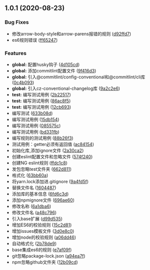 ## 1.0.1 (2020-08-23)


### Bug Fixes

* 修改arrow-body-style和arrow-parens报错的规则 ([d92ffd7](https://github.com/MagicHacker/eslint-config-attack/commit/d92ffd7051f1c32620ad717aabcb8c6ee045f600))
* es6规则错误 ([ff65247](https://github.com/MagicHacker/eslint-config-attack/commit/ff65247ec7c970ecc7dd6994d557e16c98d0e31f))


### Features

* **global:** 配置husky钩子 ([4d105cd](https://github.com/MagicHacker/eslint-config-attack/commit/4d105cdb69bcfd85c872b641c6c64a9169c32144))
* **global:** 添加commitlint配置文件 ([9f416d3](https://github.com/MagicHacker/eslint-config-attack/commit/9f416d334fcceb16e9f35fde77f45119342f54c6))
* **global:** 引入@commitlint/config-conventional和@commitlint/cli库 ([0c4b093](https://github.com/MagicHacker/eslint-config-attack/commit/0c4b093e5bed757efcec028b38fcfeef1c22b121))
* **global:** 引入cz-conventional-changelog库 ([9a2c2e6](https://github.com/MagicHacker/eslint-config-attack/commit/9a2c2e626d4ffb507859a65f45d45f3fd20e90f3))
* **test:** 编写测试用例 ([2b22517](https://github.com/MagicHacker/eslint-config-attack/commit/2b22517a3742e9d8cbbf0dd0bd60e956977d14df))
* **test:** 编写测试用例 ([86ac8f5](https://github.com/MagicHacker/eslint-config-attack/commit/86ac8f5dd39bd9f7175dfff25e69acf60a967ae8))
* **test:** 编写测试用例 ([12cb693](https://github.com/MagicHacker/eslint-config-attack/commit/12cb693314fb1ecf03e654c16db17c32bb57fe3f))
* 编写测试 ([633b08d](https://github.com/MagicHacker/eslint-config-attack/commit/633b08de65d712569c3effffdf61f25aa257627e))
* 编写测试用例 ([15db154](https://github.com/MagicHacker/eslint-config-attack/commit/15db154b73e75adbb61cb7b7cf97a0c577d87ba5))
* 编写测试用例 ([085575c](https://github.com/MagicHacker/eslint-config-attack/commit/085575c229d58ed85112aeb6adebaae11e6ca836))
* 编写测试用例 ([bd331fb](https://github.com/MagicHacker/eslint-config-attack/commit/bd331fbd0d6960b02efd255bff431af3384cd80f))
* 编写规则的测试用例 ([88b26f3](https://github.com/MagicHacker/eslint-config-attack/commit/88b26f361bd0dc35135e8626b443117b7d1942b4))
* 测试用例：getter必须有返回值 ([ac84154](https://github.com/MagicHacker/eslint-config-attack/commit/ac84154d465c26c29737298dbb806d2728f14d36))
* 初始化库,添加ignore文件 ([2a30ca2](https://github.com/MagicHacker/eslint-config-attack/commit/2a30ca29567d6b14e2b1da8209b2533f5c8a3ed6))
* 创建eslint配置文件和忽略文件 ([574f240](https://github.com/MagicHacker/eslint-config-attack/commit/574f240da6f2b505633e402b02b695d7eff373d0))
* 创建NG eslint规则 ([ffdc1c8](https://github.com/MagicHacker/eslint-config-attack/commit/ffdc1c89d7d7f92c478e4b3fa439df47ad25978a))
* 发包忽略test文件夹 ([662d811](https://github.com/MagicHacker/eslint-config-attack/commit/662d8110ec19aeeca5607979a54a27768558a7f0))
* 格式化 ([63bb60a](https://github.com/MagicHacker/eslint-config-attack/commit/63bb60ac176a2dead70b1a995fe07eb4372ea448))
* 将yarn.lock添加进.gitignore ([9a4fd5f](https://github.com/MagicHacker/eslint-config-attack/commit/9a4fd5f0070c0b12083c17f7620960fe3a33cb85))
* 替换文件名 ([1604487](https://github.com/MagicHacker/eslint-config-attack/commit/1604487610bd386d316dc3c4246dca8ca5060ad4))
* 添加库的基本信息 ([6fd6c3d](https://github.com/MagicHacker/eslint-config-attack/commit/6fd6c3dcfadffd0b987238d62a0ce8627e8c17fb))
* 添加npmignore文件 ([696ae60](https://github.com/MagicHacker/eslint-config-attack/commit/696ae60902416cff296554eeb13507e67e9b53a5))
* 修改名称 ([6a1dba6](https://github.com/MagicHacker/eslint-config-attack/commit/6a1dba608a851b0324a45d05665b026546e30e2b))
* 修改文件名 ([a48c796](https://github.com/MagicHacker/eslint-config-attack/commit/a48c7967b822a6088ba5c7b17e932009015bdef6))
* 引入base扩展 ([d99d535](https://github.com/MagicHacker/eslint-config-attack/commit/d99d535c22dfeda79f61f5bb016c20ff76843425))
* 增加ES6的校验规则 ([15c2d81](https://github.com/MagicHacker/eslint-config-attack/commit/15c2d812bd26014f147ccd3f1400c0e82efa0fc6))
* 增加issues模板文件 ([3d0e8c0](https://github.com/MagicHacker/eslint-config-attack/commit/3d0e8c0ac886d96fa5cd7808dc93a4548cf357e7))
* 增加node的校验规则 ([a06dd46](https://github.com/MagicHacker/eslint-config-attack/commit/a06dd46bf696fc54ab9a6bab49d73e28c273b3f3))
* 自动格式化 ([2b78de9](https://github.com/MagicHacker/eslint-config-attack/commit/2b78de981e01e14206d5d86d3c81b7fc68fafcbb))
* base集成es6的规则 ([e7af09f](https://github.com/MagicHacker/eslint-config-attack/commit/e7af09fc67e86aa37c8d027e9581ff6f50465245))
* git忽略package-lock.json ([a94ea7f](https://github.com/MagicHacker/eslint-config-attack/commit/a94ea7feb2e9a737eb59afb57335e60d52540a76))
* npm忽略github文件夹 ([12b09cd](https://github.com/MagicHacker/eslint-config-attack/commit/12b09cdab471331f2642b8f0f7f7dc87772122ac))



